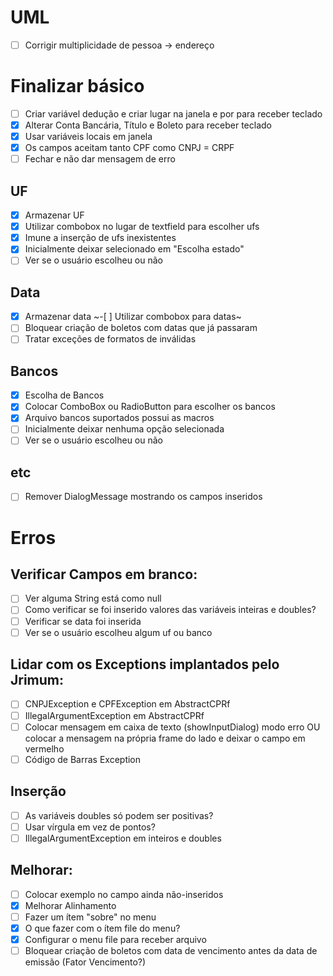 # UML

- [ ] Corrigir multiplicidade de pessoa -> endereço



# Finalizar básico
- [ ] Criar variável dedução e criar lugar na janela e por para receber teclado
- [X] Alterar Conta Bancária, Título e Boleto para receber teclado
- [X] Usar variáveis locais em janela
- [X] Os campos aceitam tanto CPF como CNPJ = CRPF
- [ ] Fechar e não dar mensagem de erro

## UF

- [X] Armazenar UF
- [x] Utilizar combobox no lugar de textfield para escolher ufs
- [X] Imune a inserção de ufs inexistentes
- [x] Inicialmente deixar selecionado em "Escolha estado"
- [ ] Ver se o usuário escolheu ou não

## Data

- [X] Armazenar data
~-[ ] Utilizar combobox para datas~
- [ ] Bloquear criação de boletos com datas que já passaram   
- [ ] Tratar exceções de formatos de inválidas 

## Bancos

- [X] Escolha de Bancos
- [X] Colocar ComboBox ou RadioButton para escolher os bancos
- [X] Arquivo bancos suportados possui as macros
- [ ] Inicialmente deixar nenhuma opção selecionada
- [ ] Ver se o usuário escolheu ou não

## etc

- [ ] Remover DialogMessage mostrando os campos inseridos

# Erros

## Verificar Campos em branco:
- [ ] Ver alguma String está como null
- [ ] Como verificar se foi inserido valores das variáveis inteiras e doubles?
- [ ] Verificar se data foi inserida
- [ ] Ver se o usuário escolheu algum uf ou banco

## Lidar com os Exceptions implantados pelo Jrimum:
- [ ] CNPJException e CPFException em AbstractCPRf
- [ ] IllegalArgumentException em AbstractCPRf
- [ ] Colocar mensagem em caixa de texto (showInputDialog) modo erro OU colocar a mensagem na própria frame do lado e deixar o campo em vermelho
- [ ] Código de Barras Exception

## Inserção
- [ ] As variáveis doubles só podem ser positivas? 
- [ ] Usar vírgula em vez de pontos?
- [ ] IllegalArgumentException em inteiros e doubles

## Melhorar:
- [ ] Colocar exemplo no campo ainda não-inseridos
- [X] Melhorar Alinhamento
- [ ] Fazer um ítem "sobre" no menu
- [x] O que fazer com o ítem file do menu?   
- [X] Configurar o menu file para receber arquivo
- [ ] Bloquear criação de boletos com data de vencimento antes da data de emissão (Fator Vencimento?) 
